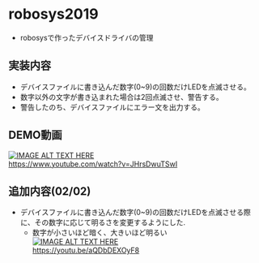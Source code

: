 # robosys2019
+ robosysで作ったデバイスドライバの管理

## 実装内容
+ デバイスファイルに書き込んだ数字(0~9)の回数だけLEDを点滅させる。
+ 数字以外の文字が書き込まれた場合は2回点滅させ、警告する。
+ 警告したのち、デバイスファイルにエラー文を出力する。

## DEMO動画
[![IMAGE ALT TEXT HERE](http://img.youtube.com/vi/JHrsDwuTSwI/0.jpg)](http://www.youtube.com/watch?v=JHrsDwuTSwI)  
https://www.youtube.com/watch?v=JHrsDwuTSwI

## 追加内容(02/02)
+ デバイスファイルに書き込んだ数字(0~9)の回数だけLEDを点滅させる際に、その数字に応じて明るさを変更するようにした.  
  - 数字が小さいほど暗く、大きいほど明るい  
[![IMAGE ALT TEXT HERE](http://img.youtube.com/vi/aQDbDEXOyF8/0.jpg)](http://www.youtube.com/watch?v=aQDbDEXOyF8)  
https://youtu.be/aQDbDEXOyF8
